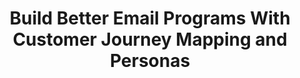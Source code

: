 ---
layout: post
title:  Build Better Email Programs With Customer Journey Mapping and Personas
tags: ["email", "customer experience", "guide"]
link: https://www.smashingmagazine.com/2017/11/email-customer-journey-mapping/
domain: www.smashingmagazine.com
---
